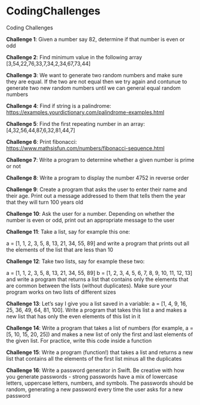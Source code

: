 # CodingChallenges
Coding Challenges


**Challenge 1**: Given a number say 82, determine if that number is even or odd



**Challenge 2**: Find minimum value in the following array [3,54,22,76,33,7,34,2,34,67,73,44]



**Challenge 3**: We want to generate two random numbers and make sure they are equal. If the two are not equal then we try again and contunue to generate two new random numbers until we can general equal random numbers



**Challenge 4**: Find if string is a palindrome: https://examples.yourdictionary.com/palindrome-examples.html



**Challenge 5**: Find the first repeating number in an array: [4,32,56,44,87,6,32,81,44,7]



**Challenge 6**: Print fibonacci: https://www.mathsisfun.com/numbers/fibonacci-sequence.html 



**Challenge 7**: Write a program to determine whether a given number is prime or not



**Challenge 8**: Write a program to display the number 4752 in reverse order



**Challenge 9**: Create a program that asks the user to enter their name and their age. Print out a message addressed to them that tells them the year that they will turn 100 years old



**Challenge 10**: Ask the user for a number. Depending on whether the number is even or odd, print out an appropriate message to the user



**Challenge 11**: Take a list, say for example this one:

  a = [1, 1, 2, 3, 5, 8, 13, 21, 34, 55, 89]
and write a program that prints out all the elements of the list that are less than 10



**Challenge 12**: Take two lists, say for example these two:

  a = [1, 1, 2, 3, 5, 8, 13, 21, 34, 55, 89]
  b = [1, 2, 3, 4, 5, 6, 7, 8, 9, 10, 11, 12, 13]
and write a program that returns a list that contains only the elements that are common between the lists (without duplicates). Make sure your program works on two lists of different sizes



**Challenge 13**: Let’s say I give you a list saved in a variable: a = [1, 4, 9, 16, 25, 36, 49, 64, 81, 100]. Write a program that takes this list a and makes a new list that has only the even elements of this list in it



**Challenge 14**: Write a program that takes a list of numbers (for example, a = [5, 10, 15, 20, 25]) and makes a new list of only the first and last elements of the given list. For practice, write this code inside a function



**Challenge 15**: Write a program (function!) that takes a list and returns a new list that contains all the elements of the first list minus all the duplicates



**Challenge 16**: Write a password generator in Swift. Be creative with how you generate passwords - strong passwords have a mix of lowercase letters, uppercase letters, numbers, and symbols. The passwords should be random, generating a new password every time the user asks for a new password

